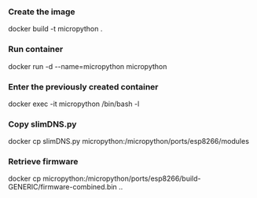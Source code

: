 ### Create the image

docker build -t micropython .

### Run container

docker run -d --name=micropython micropython

### Enter the previously created container

docker exec -it micropython /bin/bash -l

### Copy slimDNS.py

docker cp slimDNS.py micropython:/micropython/ports/esp8266/modules

### Retrieve firmware

docker cp micropython:/micropython/ports/esp8266/build-GENERIC/firmware-combined.bin ..
